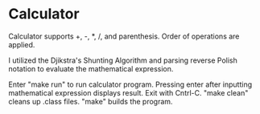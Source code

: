 # Calculator
Calculator supports +, -, *, /, and parenthesis. Order of operations are applied. 

I utilized the Djikstra's Shunting Algorithm and parsing reverse Polish notation to evaluate the mathematical expression.

Enter "make run" to run calculator program. Pressing enter after inputting mathematical expression displays result. Exit with Cntrl-C. "make clean" cleans up .class files. "make" builds the program.

